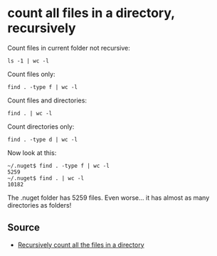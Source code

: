 # count all files in a directory, recursively

Count files in current folder not recursive:

    ls -1 | wc -l

Count files only:

    find . -type f | wc -l

Count files and directories:

    find . | wc -l
    
Count directories only:

    find . -type d | wc -l

    
    
Now look at this:

    ~/.nuget$ find . -type f | wc -l
    5259
    ~/.nuget$ find . | wc -l
    10182

The .nuget folder has 5259 files. Even worse... it has almost as many directories as folders!


    
    
## Source

 * [Recursively count all the files in a directory](http://superuser.com/questions/198817/recursively-count-all-the-files-in-a-directory)    